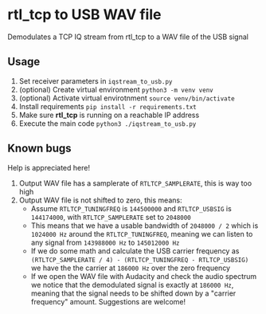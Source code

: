 # rtl_tcp to USB WAV file

Demodulates a TCP IQ stream from rtl_tcp to a WAV file of the USB signal

## Usage

1. Set receiver parameters in `iqstream_to_usb.py`
2. (optional) Create virtual environment `python3 -m venv venv`
3. (optional) Activate virtual envirotnment `source venv/bin/activate`
4. Install requirements `pip install -r requirements.txt`
5. Make sure __rtl_tcp__ is running on a reachable IP address
6. Execute the main code `python3 ./iqstream_to_usb.py`

## Known bugs 

Help is appreciated here!

1. Output WAV file has a samplerate of `RTLTCP_SAMPLERATE`, this is way too high
2. Output WAV file is not shifted to zero, this means:
    - Assume `RTLTCP_TUNINGFREQ` is `144500000` and `RTLTCP_USBSIG` is `144174000`, with `RTLTCP_SAMPLERATE` set to `2048000`
    - This means that we have a usable bandwidth of `2048000 / 2` which is `1024000 Hz` around the `RTLTCP_TUNINGFREQ`, meaning we can listen to any signal from `143988000 Hz` to `145012000 Hz`
    - If we do some math and calculate the USB carrier frequency as `(RTLTCP_SAMPLERATE / 4) - (RTLTCP_TUNINGFREQ - RTLTCP_USBSIG)` we have the the carrier at `186000 Hz` over the zero frequency
    - If we open the WAV file with Audacity and check the audio spectrum we notice that the demodulated signal is exactly at `186000 Hz`, meaning that the signal needs to be shifted down by a "carrier frequency" amount. Suggestions are welcome!
